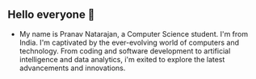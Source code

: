 ## Hello everyone 👋

- My name is Pranav Natarajan, a Computer Science student. I'm from India. I'm captivated by the ever-evolving world of computers and technology. From coding and software development to artificial intelligence and data analytics, i'm exited to explore the latest advancements and innovations. 

